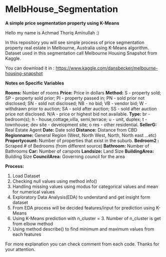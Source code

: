 # MelbHouse_Segmentation
**A simple price segmentation property using K-Means**

Hello my name is Achmad Thoriq Aminullah :)

In this repository you will see simple process of price segmentation property real estate in Melbourne, Australia using K-Means algorithm. Dataset used in this segmentation call Melbourne Housing Snapshot from Kaggle. 

You can download it in :
https://www.kaggle.com/dansbecker/melbourne-housing-snapshot


**Notes on Specific Variables**

**Rooms:** Number of rooms
**Price:** Price in dollars
**Method:** S - property sold; SP - property sold prior; PI - property passed in; PN - sold prior not disclosed; SN - sold not disclosed; NB - no bid; VB - vendor bid; W - withdrawn prior to auction; SA - sold after auction; SS - sold after auction price not disclosed. N/A - price or highest bid not available.
**Type:** br - bedroom(s); h - house,cottage,villa, semi,terrace; u - unit, duplex; t - townhouse; dev site - development site; o res - other residential.
**SellerG:** Real Estate Agent
**Date:** Date sold
**Distance:** Distance from CBD
**Regionname:** General Region (West, North West, North, North east …etc)
**Propertycount:** Number of properties that exist in the suburb.
**Bedroom2 :** Scraped # of Bedrooms (from different source)
**Bathroom:** Number of Bathrooms
**Car:** Number of carspots
**Landsize:** Land Size
**BuildingArea:** Building Size
**CouncilArea:** Governing council for the area

**Process:**
1. Load Dataset
2. Checking null values using method info()
3. Handling missing values using modus for categorical values and mean for numerical values
4. Exploratory Data Analysis(EDA) to understand and get insight form dataset
5. From EDA process will be decided features/input for prediction using K-Means
5. Using K-Means prediction with n_cluster = 3. Number of n_cluster is get from elbow method
6. Using method describe() to find minimum and maximum values from each features

For more explanation you can check comment from each code. Thanks for your attention.
